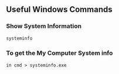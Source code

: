 

## Useful Windows Commands

### Show System Information
```sh
systeminfo
```

### To get the My Computer System info
```
in cmd > systeminfo.exe
```
